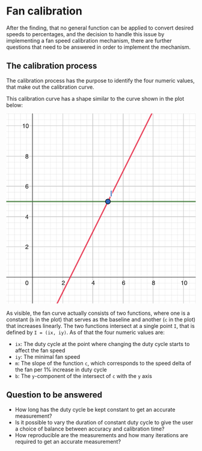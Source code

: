 # Fan calibration

After the finding, that no general function can be applied to convert desired speeds to percentages, 
and the decision to handle this issue by implementing a fan speed calibration mechanism, there are 
further questions that need to be answered in order to implement the mechanism.

## The calibration process
The calibration process has the purpose to identify the four numeric values, that make out the 
calibration curve.

This calibration curve has a shape similar to the curve shown in the plot below:

![Example of a fan curve](fan-curve.png)

As visible, the fan curve actually consists of two functions, where one is a constant (`b` in the plot) that serves as the baseline and another (`c` in the plot) that increases linearly. The two functions intersect at a single point `I`, that is defined by `I = (ix, iy)`. As of that the four numeric values are:

* `ix`: The duty cycle at the point where changing the duty cycle starts to affect the fan speed
* `iy`: The minimal fan speed
* `m`: The slope of the function `c`, which corresponds to the speed delta of the fan per 1% increase in duty cycle
* `b`: The `y`-component of the intersect of `c` with the `y` axis

## Question to be answered
* How long has the duty cycle be kept constant to get an accurate measurement?
* Is it possible to vary the duration of constant duty cycle to give the user a choice of balance between accuracy and calibration time?
* How reproducible are the measurements and how many iterations are required to get an accurate measurement?
